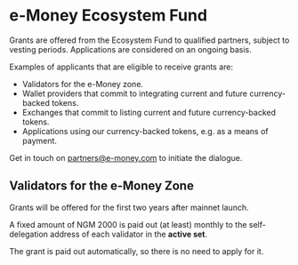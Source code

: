 # e-Money Ecosystem Fund
Grants are offered from the Ecosystem Fund to qualified partners, subject to vesting periods. Applications are considered on an ongoing basis.

Examples of applicants that are eligible to receive grants are:
* Validators for the e-Money zone.
* Wallet providers that commit to integrating current and future currency-backed tokens.
* Exchanges that commit to listing current and future currency-backed tokens.
* Applications using our currency-backed tokens, e.g. as a means of payment.

Get in touch on partners@e-money.com to initiate the dialogue.

## Validators for the e-Money Zone
Grants will be offered for the first two years after mainnet launch.

A fixed amount of NGM 2000 is paid out (at least) monthly to the self-delegation address of each validator in the **active set**.

The grant is paid out automatically, so there is no need to apply for it.
